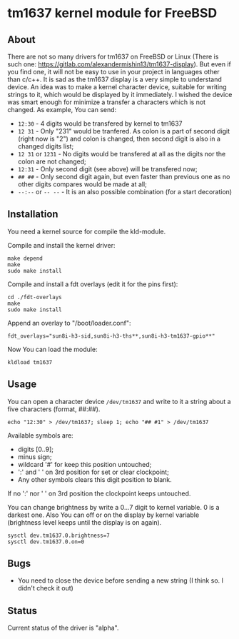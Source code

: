 # tm1637 kernel module for FreeBSD

## About

There are not so many drivers for tm1637 on FreeBSD or Linux
(There is such one: https://gitlab.com/alexandermishin13/tm1637-display).
But even if you find one, it will not be easy to use in your project in
languages other than c/c++. It is sad as the tm1637 display is a very
simple to understand device. An idea was to make a kernel character device,
suitable for writing strings to it, which would be displayed by it
immediately. I wished the device was smart enough for minimize a transfer
a characters which is not changed. As example, You can send:

* `12:30` - 4 digits would be transfered by kernel to tm1637
* `12 31` - Only "231" would be tranfered. As colon is a part of second
digit (right now is "2") and colon is changed, then second digit is also in
a changed digits list;
* `12 31` or `1231` - No digits would be transfered at all as the digits nor
the colon are not changed;
* `12:31` - Only second digit (see above) will be transfered now;
* `## ##` - Only second digit again, but even faster than previous one as no
other digits compares would be made at all;
* `--:--` or `-- --` - It is an also possible combination (for a start
decoration)

## Installation

You need a kernel source for compile the kld-module.

Compile and install the kernel driver:
```
make depend
make
sudo make install
```

Compile and install a fdt overlays (edit it for the pins first):
```
cd ./fdt-overlays
make
sudo make install
```

Append an overlay to "/boot/loader.conf":
```
fdt_overlays="sun8i-h3-sid,sun8i-h3-ths**,sun8i-h3-tm1637-gpio**"
```

Now You can load the module:
```
kldload tm1637
```

## Usage

You can open a character device `/dev/tm1637` and write to it a string about
a five characters (format, ##:##).
```
echo "12:30" > /dev/tm1637; sleep 1; echo "## #1" > /dev/tm1637
```
Available symbols are:
* digits [0..9];
* minus sign;
* wildcard '#' for keep this position untouched;
* ':' and ' ' on 3rd position for set or clear clockpoint;
* Any other symbols clears this digit position to blank.

If no ':' nor ' ' on 3rd position the clockpoint keeps untouched.

You can change brightness by write a 0...7 digit to kernel variable. 0 is
a darkest one.
Also You can off or on the display by kernel variable (brightness level keeps
until the display is on again).

```
sysctl dev.tm1637.0.brightness=7
sysctl dev.tm1637.0.on=0
```

## Bugs

* You need to close the device before sending a new string (I think so. I didn't check it out)

## Status

Current status of the driver is "alpha".
